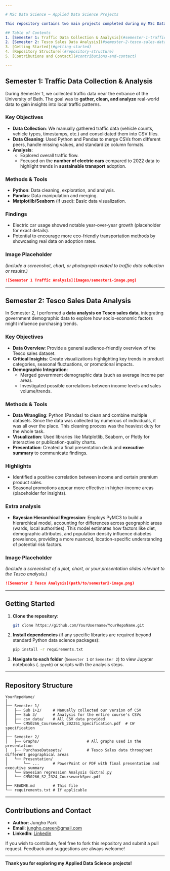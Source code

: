 ```yaml
---

# MSc Data Science – Applied Data Science Projects

This repository contains two main projects completed during my MSc Data Science program under the module **Applied Data Science**. The work is organized into two folders: **Semester 1** and **Semester 2**.

## Table of Contents
1. [Semester 1: Traffic Data Collection & Analysis](#semester-1-traffic-data-collection--analysis)
2. [Semester 2: Tesco Sales Data Analysis](#semester-2-tesco-sales-data-analysis)
3. [Getting Started](#getting-started)
4. [Repository Structure](#repository-structure)
5. [Contributions and Contact](#contributions-and-contact)

---
```


## Semester 1: Traffic Data Collection & Analysis

During Semester 1, we collected traffic data near the entrance of the University of Bath. The goal was to **gather, clean, and analyze** real-world data to gain insights into local traffic patterns.

### Key Objectives
- **Data Collection**: We manually gathered traffic data (vehicle counts, vehicle types, timestamps, etc.) and consolidated them into CSV files.
- **Data Cleaning**: Used Python and Pandas to merge CSVs from different peers, handle missing values, and standardize column formats.
- **Analysis**:  
  - Explored overall traffic flow.
  - Focused on the **number of electric cars** compared to 2022 data to highlight trends in **sustainable transport** adoption.

### Methods & Tools
- **Python**: Data cleaning, exploration, and analysis.
- **Pandas**: Data manipulation and merging.
- **Matplotlib/Seaborn** (if used): Basic data visualization.

### Findings
- Electric car usage showed notable year-over-year growth (placeholder for exact details).
- Potential to encourage more eco-friendly transportation methods by showcasing real data on adoption rates.

### Image Placeholder
*(Include a screenshot, chart, or photograph related to traffic data collection or results.)*

```md
![Semester 1 Traffic Analysis](images/semester1-image.png)
```

---

## Semester 2: Tesco Sales Data Analysis

In Semester 2, I performed a **data analysis on Tesco sales data**, integrating government demographic data to explore how socio-economic factors might influence purchasing trends.

### Key Objectives
- **Data Overview**: Provide a general audience-friendly overview of the Tesco sales dataset.
- **Critical Insights**: Create visualizations highlighting key trends in product categories, seasonal fluctuations, or promotional impacts.
- **Demographic Integration**:  
  - Merged government demographic data (such as average income per area).
  - Investigated possible correlations between income levels and sales volume/trends.

### Methods & Tools
- **Data Wrangling**: Python (Pandas) to clean and combine multiple datasets. Since the data was collected by numerous of individuals, it was all over the place. This cleaning process was the heaviest duty for the whole task.
- **Visualization**: Used libraries like Matplotlib, Seaborn, or Plotly for interactive or publication-quality charts.
- **Presentation**: Created a final presentation deck and **executive summary** to communicate findings.

### Highlights
- Identified a positive correlation between income and certain premium product sales.
- Seasonal promotions appear more effective in higher-income areas (placeholder for insights).

### **Extra analysis**
- **Bayesian Hierarchical Regression**: Employs PyMC3 to build a hierarchical model, accounting for differences across geographic areas (wards, local authorities). This model estimates how factors like diet, demographic attributes, and population density influence diabetes prevalence, providing a more nuanced, location-specific understanding of potential risk factors.

### Image Placeholder
*(Include a screenshot of a plot, chart, or your presentation slides relevant to the Tesco analysis.)*

```md
![Semester 2 Tesco Analysis](path/to/semester2-image.png)
```

---

## Getting Started

1. **Clone the repository**:
   ```bash
   git clone https://github.com/YourUsername/YourRepoName.git
   ```
2. **Install dependencies** (if any specific libraries are required beyond standard Python data science packages):
   ```bash
   pip install -r requirements.txt
   ```
3. **Navigate to each folder** (`Semester 1` or `Semester 2`) to view Jupyter notebooks (`.ipynb`) or scripts with the analysis steps.

---

## Repository Structure

```
YourRepoName/
│
├── Semester 1/
│   ├── Sub 1+2/     # Manually collected our version of CSV
│   ├── Sub 3/       # Analysis for the entire course's CSVs
│   ├── csv_data/    # All CSV data provided
│   └── CM50266_Coursework_2023S1_Specification.pdf  # CW specification
│
├── Semester 2/
│   ├── Graphs/                     # All graphs used in the presentation
│   ├── PurchaseDatasets/           # Tesco Sales data throughout different geographical areas
│   └── Presentation/   
│       └── ...      # PowerPoint or PDF with final presentation and executive summary
│   └── Bayesian regression Analysis (Extra).py
│   └── CM50266_S2_2324_CourseworkSpec.pdf
│
├── README.md        # This file
└── requirements.txt # If applicable
```

---

## Contributions and Contact

- **Author**: Jungho Park  
- **Email**: [jungho.career@gmail.com](mailto:jungho.career@gmail.com)  
- **LinkedIn**: [Linkedin](https://www.linkedin.com/in/jungho-park-2bb5a4198/)

If you wish to contribute, feel free to fork this repository and submit a pull request. Feedback and suggestions are always welcome!

---

**Thank you for exploring my Applied Data Science projects!**
